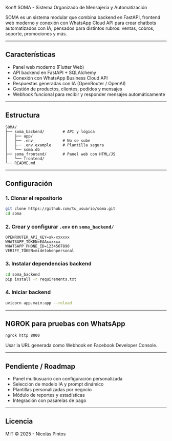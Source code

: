 Kon# SOMA - Sistema Organizado de Mensajería y Automatización

SOMA es un sistema modular que combina backend en FastAPI, frontend web moderno y conexión con WhatsApp Cloud API para crear chatbots automatizados con IA, pensados para distintos rubros: ventas, cobros, soporte, promociones y más.

---

## Características

- Panel web moderno (Flutter Web)
- API backend en FastAPI + SQLAlchemy
- Conexión con WhatsApp Business Cloud API
- Respuestas generadas con IA (OpenRouter / OpenAI)
- Gestión de productos, clientes, pedidos y mensajes
- Webhook funcional para recibir y responder mensajes automáticamente

---

## Estructura

```
SOMA/
├── soma_backend/        # API y lógica
│   ├── app/
│   ├── .env             # No se sube
│   ├── .env.example     # Plantilla segura
│   └── soma.db
├── soma_frontend/       # Panel web con HTML/JS
│   └── frontend/
└── README.md
```

---

## Configuración

### 1. Clonar el repositorio

```bash
git clone https://github.com/tu_usuario/soma.git
cd soma
```

### 2. Crear y configurar `.env` en `soma_backend/`

```env
OPENROUTER_API_KEY=sk-xxxxxx
WHATSAPP_TOKEN=EAAxxxxxx
WHATSAPP_PHONE_ID=1234567890
VERIFY_TOKEN=midetokenpersonal
```

### 3. Instalar dependencias backend

```bash
cd soma_backend
pip install -r requirements.txt
```

### 4. Iniciar backend

```bash
uvicorn app.main:app --reload
```

---

## NGROK para pruebas con WhatsApp

```bash
ngrok http 8000
```

Usar la URL generada como Webhook en Facebook Developer Console.

---

## Pendiente / Roadmap

- Panel multiusuario con configuración personalizada
- Selección de modelo IA y prompt dinámico
- Plantillas personalizadas por negocio
- Módulo de reportes y estadísticas
- Integración con pasarelas de pago

---

## Licencia

MIT © 2025 - Nicolás Pintos
